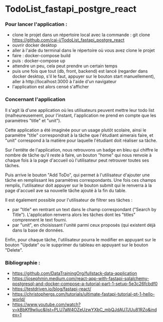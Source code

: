 # TodoList_fastapi_postgre_react

### Pour lancer l'application :
* clone le projet dans un répertoire local avec la commande : git clone https://github.com/cai-i/TodoList_fastapi_postgre_react
* ouvrir docker desktop
* aller à l'aide du terminal dans le répertoire où vous avez clone le projet
* faire : docker-compose build
* puis : docker-compose up
* attendre un peu, cela peut prendre un certain temps
* puis une fois que tout (db, front, backend) est lancé (regarder dans docker desktop, s'il le faut, appuyer sur le bouton start manuellement), aller à http://localhost:3000 à l'aide d'un navigateur
* l'application est alors censé s'afficher

### Concernant l'application
Il s'agit là d'une application où les utilisateurs peuvent mettre leur todo list (malheureusement, pour l'instant, l'application ne prend en compte que les paramètres "title" et "unit").

Cette application a été imaginée pour un usage plutôt scolaire, ainsi le paramètre "title" correspondrait à la tâche que l'étudiant aimerais faire, et "unit" correspond à la matière pour laquelle l'étudiant doit réaliser sa tâche.

Sur l'entête de l'application, nous retrouvons un badge en bleu qui chiffre le nombre de tâche qu'il reste à faire, un bouton "home" qui nous renvoie à chaque fois à la page d'accueil où l'utilisateur peut retrouver toutes ses tâches.

Puis arrive le bouton "Add ToDo", qui permet à l'utilisateur d'ajouter une tâche en remplissant les paramètres correspondants. Une fois ces champs remplis, l'utilisateur doit appuyer sur le bouton submit qui le renverra à la page d'accueil ave sa nouvelle tâche ajouté à la fin du table.

Il est également possible pour l'utilisateur de filtrer ses tâches :
* par "title" en rentrant un text dans le champ correspondant ("Search by Title"). L'application renverra alors les tâches dont les "titles" comprennent le text fourni.
* par "unit", en choisissant l'unité parmi ceux proposés (qui existent déjà dans la base de données.

Enfin, pour chaque tâche, l'utilisateur pourra le modifier en appuyant sur le bouton "Update" ou le supprimer du tableau en appuyant sur le bouton "Delete".

### Bibliographie :
* https://github.com/DataTrainingOrg/fullstack-data-application
* https://josephmin.medium.com/react-app-with-fastapi-sqlalchemy-postgresql-and-docker-compose-a-tutorial-part-1-setup-5e3c26fcbdf0
* https://testdriven.io/blog/fastapi-react/
* https://christophergs.com/tutorials/ultimate-fastapi-tutorial-pt-1-hello-world/
* https://www.youtube.com/watch?v=kBbKf9wliuc&list=PLU7aW4OZeUzwYXbC_mbQJdAU7JUu81RZo&index=1
